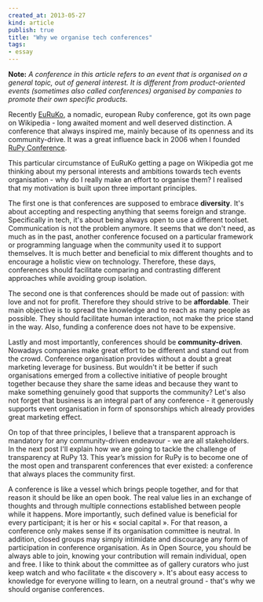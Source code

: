 ```yaml
---
created_at: 2013-05-27
kind: article
publish: true
title: "Why we organise tech conferences"
tags:
- essay
---
```


**Note:** *A conference in this article refers to an event that is organised on a general topic, out of general interest. It is different from product-oriented events (sometimes also called conferences) organised by companies to promote their own specific products.*

Recently [EuRuKo][1], a nomadic, european Ruby conference, got its own page on Wikipedia - long awaited moment and well deserved distinction. A conference that
always inspired me, mainly because of its openness and its community-drive. It was a great influence back in 2006 when I founded [RuPy Conference][2].

This particular circumstance of EuRuKo getting a page on Wikipedia got me thinking about my personal interests and ambitions towards tech events organisation - why do I really make an effort to organise them? I realised that my motivation is built upon three important principles.

The first one is that conferences are supposed to embrace **diversity**. It's about accepting and respecting anything that seems foreign and strange. Specifically in tech, it's about being always open to use a different toolset. Communication is not the problem anymore. It seems that we don't need, as much as in the past, another conference focused on a particular framework or programming language when the community used it to support themselves. It is much better and beneficial to mix different thoughts and to encourage a holistic view on technology. Therefore, these days, conferences should facilitate comparing and contrasting different approaches while avoiding group isolation.

The second one is that conferences should be made out of passion: with love and not for profit. Therefore they should strive to be **affordable**. Their main objective is to spread the knowledge and to reach as many people as possible. They should facilitate human interaction, not make the price stand in the way. Also, funding a conference does not have to be expensive.

Lastly and most importantly, conferences should be **community-driven**. Nowadays companies make great effort to be different and stand out from the crowd. Conference organisation provides without a doubt a great marketing leverage for business. But wouldn't it be better if such organisations emerged from a collective initiative of people brought together because they share the same ideas and because they want to make something genuinely good that supports the community? Let's also not forget that business is an integral part of any conference - it generously supports event organisation in form of sponsorships which already provides great marketing effect.


On top of that three principles, I believe that a transparent approach is mandatory for any community-driven endeavour - we are all stakeholders. In the next post I'll explain how we are going to tackle the challenge of transparency at RuPy 13. This year’s mission for RuPy is to become one of the most open and transparent conferences that ever existed: a conference that always places the community first.

A conference is like a vessel which brings people together, and for that reason it should be like an open book. The real value lies in an exchange of thoughts and through multiple connections established between people while it happens. More importantly, such defined value is beneficial for every participant; it is her or his « social capital ». For that reason, a conference only makes sense if its organisation committee is neutral. In addition, closed groups may simply intimidate and discourage any form of participation in conference organisation. As in Open Source, you should be always able to join, knowing your contribution will remain individual, open and free. I like to think about the committee as of gallery curators who just keep watch and who facilitate « the discovery ». It's about easy access to knowledge for everyone willing to learn, on a neutral ground - that's why we should organise conferences.

[1]: http://euruko.org/
[2]: http://rupy.eu
